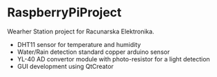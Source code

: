 # RaspberryPiProject
Wearher Station project for Racunarska Elektronika.

- DHT11 sensor for temperature and humidity
- Water/Rain detection standard copper arduino sensor
- YL-40 AD convertor module with photo-resistor for a light detection
- GUI development using QtCreator
